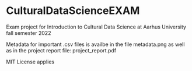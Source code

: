 # CulturalDataScienceEXAM

Exam project for Introduction to Cultural Data Science at Aarhus University fall semester 2022 

Metadata for important .csv files is availbe in the file metadata.png as well as in the project report file: project_report.pdf

MIT License applies
